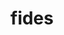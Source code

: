 ---
title: "fides"
layout: cache
categories: [package, develop]
meta: {"versions": ["1.2.0"], "compilers": ["gcc@=11.1.0", "gcc@=11.4.0"], "oss": ["ubuntu20.04"], "platforms": ["linux"], "targets": ["aarch64", "ppc64le", "x86_64_v3"], "stacks": ["data-vis-sdk", "e4s", "e4s-arm", "e4s-power", "root"], "num_specs": 66, "num_specs_by_stack": {"root": 66, "e4s-arm": 3, "e4s-power": 12, "data-vis-sdk": 37, "e4s": 14}}
spec_details: [{"hash": "ebpb3jv2l2q4ykcfjcru7pucopkjjooz", "compiler": "gcc@=11.4.0", "versions": ["1.2.0"], "os": "ubuntu20.04", "platform": "linux", "target": "aarch64", "variants": ["build_system=cmake", "build_type=Release", "generator=make", "~ipo", "+mpi"], "stacks": ["root", "e4s-arm"], "size": "-", "tarball": "https://binaries.spack.io/develop/build_cache/linux-ubuntu20.04-aarch64/gcc-11.4.0/fides-1.2.0/linux-ubuntu20.04-aarch64-gcc-11.4.0-fides-1.2.0-ebpb3jv2l2q4ykcfjcru7pucopkjjooz.spack"}, {"hash": "sgdilntrggxmgxv6xc74clzkwghxmvko", "compiler": "gcc@=11.4.0", "versions": ["1.2.0"], "os": "ubuntu20.04", "platform": "linux", "target": "aarch64", "variants": ["build_system=cmake", "build_type=Release", "generator=make", "~ipo", "+mpi"], "stacks": ["root", "e4s-arm"], "size": "-", "tarball": "https://binaries.spack.io/develop/build_cache/linux-ubuntu20.04-aarch64/gcc-11.4.0/fides-1.2.0/linux-ubuntu20.04-aarch64-gcc-11.4.0-fides-1.2.0-sgdilntrggxmgxv6xc74clzkwghxmvko.spack"}, {"hash": "k4a3tv2jvw5ejpraks6xxhkhnci475ge", "compiler": "gcc@=11.4.0", "versions": ["1.2.0"], "os": "ubuntu20.04", "platform": "linux", "target": "aarch64", "variants": ["build_system=cmake", "build_type=Release", "generator=make", "~ipo", "+mpi"], "stacks": ["root", "e4s-arm"], "size": "-", "tarball": "https://binaries.spack.io/develop/build_cache/linux-ubuntu20.04-aarch64/gcc-11.4.0/fides-1.2.0/linux-ubuntu20.04-aarch64-gcc-11.4.0-fides-1.2.0-k4a3tv2jvw5ejpraks6xxhkhnci475ge.spack"}, {"hash": "f35c2uwngo7hmloze55gjrfy4cnbw5ow", "compiler": "gcc@=11.1.0", "versions": ["1.2.0"], "os": "ubuntu20.04", "platform": "linux", "target": "ppc64le", "variants": ["build_system=cmake", "build_type=Release", "generator=make", "~ipo", "+mpi"], "stacks": ["e4s-power", "root"], "size": "-", "tarball": "https://binaries.spack.io/develop/build_cache/linux-ubuntu20.04-ppc64le/gcc-11.1.0/fides-1.2.0/linux-ubuntu20.04-ppc64le-gcc-11.1.0-fides-1.2.0-f35c2uwngo7hmloze55gjrfy4cnbw5ow.spack"}, {"hash": "icjgfsnshrcpcq3mgdrfl7v54emrgwny", "compiler": "gcc@=11.1.0", "versions": ["1.2.0"], "os": "ubuntu20.04", "platform": "linux", "target": "ppc64le", "variants": ["build_system=cmake", "build_type=Release", "generator=make", "~ipo", "+mpi"], "stacks": ["e4s-power", "root"], "size": "-", "tarball": "https://binaries.spack.io/develop/build_cache/linux-ubuntu20.04-ppc64le/gcc-11.1.0/fides-1.2.0/linux-ubuntu20.04-ppc64le-gcc-11.1.0-fides-1.2.0-icjgfsnshrcpcq3mgdrfl7v54emrgwny.spack"}, {"hash": "qu5tslgox5mafai7wtv5fthtbpjwjcm7", "compiler": "gcc@=11.1.0", "versions": ["1.2.0"], "os": "ubuntu20.04", "platform": "linux", "target": "ppc64le", "variants": ["build_system=cmake", "build_type=Release", "generator=make", "~ipo", "+mpi"], "stacks": ["e4s-power", "root"], "size": "-", "tarball": "https://binaries.spack.io/develop/build_cache/linux-ubuntu20.04-ppc64le/gcc-11.1.0/fides-1.2.0/linux-ubuntu20.04-ppc64le-gcc-11.1.0-fides-1.2.0-qu5tslgox5mafai7wtv5fthtbpjwjcm7.spack"}, {"hash": "dljyn5lfqsu5byx4aw63rtwlpau2g7so", "compiler": "gcc@=11.1.0", "versions": ["1.2.0"], "os": "ubuntu20.04", "platform": "linux", "target": "ppc64le", "variants": ["build_system=cmake", "build_type=Release", "generator=make", "~ipo", "+mpi"], "stacks": ["e4s-power", "root"], "size": "-", "tarball": "https://binaries.spack.io/develop/build_cache/linux-ubuntu20.04-ppc64le/gcc-11.1.0/fides-1.2.0/linux-ubuntu20.04-ppc64le-gcc-11.1.0-fides-1.2.0-dljyn5lfqsu5byx4aw63rtwlpau2g7so.spack"}, {"hash": "7kpa6x5b6gpaqkxwz4dvzr66uy7zw6oa", "compiler": "gcc@=11.1.0", "versions": ["1.2.0"], "os": "ubuntu20.04", "platform": "linux", "target": "ppc64le", "variants": ["build_system=cmake", "build_type=Release", "generator=make", "~ipo", "+mpi"], "stacks": ["e4s-power", "root"], "size": "-", "tarball": "https://binaries.spack.io/develop/build_cache/linux-ubuntu20.04-ppc64le/gcc-11.1.0/fides-1.2.0/linux-ubuntu20.04-ppc64le-gcc-11.1.0-fides-1.2.0-7kpa6x5b6gpaqkxwz4dvzr66uy7zw6oa.spack"}, {"hash": "frzzokcmbqpjacvdxhjwym5jadm22eby", "compiler": "gcc@=11.1.0", "versions": ["1.2.0"], "os": "ubuntu20.04", "platform": "linux", "target": "ppc64le", "variants": ["build_system=cmake", "build_type=Release", "generator=make", "~ipo", "+mpi"], "stacks": ["e4s-power", "root"], "size": "-", "tarball": "https://binaries.spack.io/develop/build_cache/linux-ubuntu20.04-ppc64le/gcc-11.1.0/fides-1.2.0/linux-ubuntu20.04-ppc64le-gcc-11.1.0-fides-1.2.0-frzzokcmbqpjacvdxhjwym5jadm22eby.spack"}, {"hash": "6jrngvh7rmgl37wybdhurcgf2r7b3dxj", "compiler": "gcc@=11.1.0", "versions": ["1.2.0"], "os": "ubuntu20.04", "platform": "linux", "target": "ppc64le", "variants": ["build_system=cmake", "build_type=Release", "generator=make", "~ipo", "+mpi"], "stacks": ["e4s-power", "root"], "size": "-", "tarball": "https://binaries.spack.io/develop/build_cache/linux-ubuntu20.04-ppc64le/gcc-11.1.0/fides-1.2.0/linux-ubuntu20.04-ppc64le-gcc-11.1.0-fides-1.2.0-6jrngvh7rmgl37wybdhurcgf2r7b3dxj.spack"}, {"hash": "qtlmgmcyq54kqnpaficnvlfpg2joqvii", "compiler": "gcc@=11.1.0", "versions": ["1.2.0"], "os": "ubuntu20.04", "platform": "linux", "target": "ppc64le", "variants": ["build_system=cmake", "build_type=Release", "generator=make", "~ipo", "+mpi"], "stacks": ["e4s-power", "root"], "size": "-", "tarball": "https://binaries.spack.io/develop/build_cache/linux-ubuntu20.04-ppc64le/gcc-11.1.0/fides-1.2.0/linux-ubuntu20.04-ppc64le-gcc-11.1.0-fides-1.2.0-qtlmgmcyq54kqnpaficnvlfpg2joqvii.spack"}, {"hash": "zl5dvkwuwaprdarkplvmsl4umjk6jzyb", "compiler": "gcc@=11.1.0", "versions": ["1.2.0"], "os": "ubuntu20.04", "platform": "linux", "target": "ppc64le", "variants": ["build_system=cmake", "build_type=Release", "generator=make", "~ipo", "+mpi"], "stacks": ["e4s-power", "root"], "size": "-", "tarball": "https://binaries.spack.io/develop/build_cache/linux-ubuntu20.04-ppc64le/gcc-11.1.0/fides-1.2.0/linux-ubuntu20.04-ppc64le-gcc-11.1.0-fides-1.2.0-zl5dvkwuwaprdarkplvmsl4umjk6jzyb.spack"}, {"hash": "ja5ddzawsnrcvqi65owtnsbfggn7ehp3", "compiler": "gcc@=11.1.0", "versions": ["1.2.0"], "os": "ubuntu20.04", "platform": "linux", "target": "ppc64le", "variants": ["build_system=cmake", "build_type=Release", "generator=make", "~ipo", "+mpi"], "stacks": ["e4s-power", "root"], "size": "-", "tarball": "https://binaries.spack.io/develop/build_cache/linux-ubuntu20.04-ppc64le/gcc-11.1.0/fides-1.2.0/linux-ubuntu20.04-ppc64le-gcc-11.1.0-fides-1.2.0-ja5ddzawsnrcvqi65owtnsbfggn7ehp3.spack"}, {"hash": "rs3ozflcqv4casortl7r7xknpcgjqjgy", "compiler": "gcc@=11.1.0", "versions": ["1.2.0"], "os": "ubuntu20.04", "platform": "linux", "target": "ppc64le", "variants": ["build_system=cmake", "build_type=Release", "generator=make", "~ipo", "+mpi"], "stacks": ["e4s-power", "root"], "size": "-", "tarball": "https://binaries.spack.io/develop/build_cache/linux-ubuntu20.04-ppc64le/gcc-11.1.0/fides-1.2.0/linux-ubuntu20.04-ppc64le-gcc-11.1.0-fides-1.2.0-rs3ozflcqv4casortl7r7xknpcgjqjgy.spack"}, {"hash": "moj3srthkorytvzqexpa4446noblu6uy", "compiler": "gcc@=11.1.0", "versions": ["1.2.0"], "os": "ubuntu20.04", "platform": "linux", "target": "ppc64le", "variants": ["build_system=cmake", "build_type=Release", "generator=make", "~ipo", "+mpi"], "stacks": ["e4s-power", "root"], "size": "-", "tarball": "https://binaries.spack.io/develop/build_cache/linux-ubuntu20.04-ppc64le/gcc-11.1.0/fides-1.2.0/linux-ubuntu20.04-ppc64le-gcc-11.1.0-fides-1.2.0-moj3srthkorytvzqexpa4446noblu6uy.spack"}, {"hash": "gifi7zbgocu26rkybnii43jsmvc3rla2", "compiler": "gcc@=11.1.0", "versions": ["1.2.0"], "os": "ubuntu20.04", "platform": "linux", "target": "x86_64_v3", "variants": ["build_system=cmake", "build_type=Release", "generator=make", "~ipo", "+mpi"], "stacks": ["data-vis-sdk", "root"], "size": "-", "tarball": "https://binaries.spack.io/develop/build_cache/linux-ubuntu20.04-x86_64_v3/gcc-11.1.0/fides-1.2.0/linux-ubuntu20.04-x86_64_v3-gcc-11.1.0-fides-1.2.0-gifi7zbgocu26rkybnii43jsmvc3rla2.spack"}, {"hash": "6sltyg4yr3tpkj4xrmhmrknknqkyfjj3", "compiler": "gcc@=11.1.0", "versions": ["1.2.0"], "os": "ubuntu20.04", "platform": "linux", "target": "x86_64_v3", "variants": ["build_system=cmake", "build_type=Release", "generator=make", "~ipo", "+mpi"], "stacks": ["data-vis-sdk", "root"], "size": "-", "tarball": "https://binaries.spack.io/develop/build_cache/linux-ubuntu20.04-x86_64_v3/gcc-11.1.0/fides-1.2.0/linux-ubuntu20.04-x86_64_v3-gcc-11.1.0-fides-1.2.0-6sltyg4yr3tpkj4xrmhmrknknqkyfjj3.spack"}, {"hash": "k67la72zammhposyo73qxq4v3e7gqaa4", "compiler": "gcc@=11.1.0", "versions": ["1.2.0"], "os": "ubuntu20.04", "platform": "linux", "target": "x86_64_v3", "variants": ["build_system=cmake", "build_type=Release", "generator=make", "~ipo", "+mpi"], "stacks": ["root", "e4s"], "size": "-", "tarball": "https://binaries.spack.io/develop/build_cache/linux-ubuntu20.04-x86_64_v3/gcc-11.1.0/fides-1.2.0/linux-ubuntu20.04-x86_64_v3-gcc-11.1.0-fides-1.2.0-k67la72zammhposyo73qxq4v3e7gqaa4.spack"}, {"hash": "2tnub7ov6cs4m6bvmgox6pe7l2v7xwqk", "compiler": "gcc@=11.1.0", "versions": ["1.2.0"], "os": "ubuntu20.04", "platform": "linux", "target": "x86_64_v3", "variants": ["build_system=cmake", "build_type=Release", "generator=make", "~ipo", "+mpi"], "stacks": ["data-vis-sdk", "root"], "size": "-", "tarball": "https://binaries.spack.io/develop/build_cache/linux-ubuntu20.04-x86_64_v3/gcc-11.1.0/fides-1.2.0/linux-ubuntu20.04-x86_64_v3-gcc-11.1.0-fides-1.2.0-2tnub7ov6cs4m6bvmgox6pe7l2v7xwqk.spack"}, {"hash": "5cgpfhnqftcxtq4u3zs6vpmgcodldx7u", "compiler": "gcc@=11.1.0", "versions": ["1.2.0"], "os": "ubuntu20.04", "platform": "linux", "target": "x86_64_v3", "variants": ["build_system=cmake", "build_type=Release", "generator=make", "~ipo", "+mpi"], "stacks": ["root", "e4s"], "size": "-", "tarball": "https://binaries.spack.io/develop/build_cache/linux-ubuntu20.04-x86_64_v3/gcc-11.1.0/fides-1.2.0/linux-ubuntu20.04-x86_64_v3-gcc-11.1.0-fides-1.2.0-5cgpfhnqftcxtq4u3zs6vpmgcodldx7u.spack"}, {"hash": "hanrfsc67yqdtokn5xekkdtt56fplop3", "compiler": "gcc@=11.1.0", "versions": ["1.2.0"], "os": "ubuntu20.04", "platform": "linux", "target": "x86_64_v3", "variants": ["build_system=cmake", "build_type=Release", "generator=make", "~ipo", "+mpi"], "stacks": ["data-vis-sdk", "root"], "size": "-", "tarball": "https://binaries.spack.io/develop/build_cache/linux-ubuntu20.04-x86_64_v3/gcc-11.1.0/fides-1.2.0/linux-ubuntu20.04-x86_64_v3-gcc-11.1.0-fides-1.2.0-hanrfsc67yqdtokn5xekkdtt56fplop3.spack"}, {"hash": "bxx6wqaez5dc5iq3zcax7a5ftpfumaxn", "compiler": "gcc@=11.1.0", "versions": ["1.2.0"], "os": "ubuntu20.04", "platform": "linux", "target": "x86_64_v3", "variants": ["build_system=cmake", "build_type=Release", "generator=make", "~ipo", "+mpi"], "stacks": ["root", "e4s"], "size": "-", "tarball": "https://binaries.spack.io/develop/build_cache/linux-ubuntu20.04-x86_64_v3/gcc-11.1.0/fides-1.2.0/linux-ubuntu20.04-x86_64_v3-gcc-11.1.0-fides-1.2.0-bxx6wqaez5dc5iq3zcax7a5ftpfumaxn.spack"}, {"hash": "ahw6izuurijuvrpqrld2crfegpe3qq3r", "compiler": "gcc@=11.1.0", "versions": ["1.2.0"], "os": "ubuntu20.04", "platform": "linux", "target": "x86_64_v3", "variants": ["build_system=cmake", "build_type=Release", "generator=make", "~ipo", "+mpi"], "stacks": ["data-vis-sdk", "root"], "size": "-", "tarball": "https://binaries.spack.io/develop/build_cache/linux-ubuntu20.04-x86_64_v3/gcc-11.1.0/fides-1.2.0/linux-ubuntu20.04-x86_64_v3-gcc-11.1.0-fides-1.2.0-ahw6izuurijuvrpqrld2crfegpe3qq3r.spack"}, {"hash": "ozpr5alzkbi2he6lcyox6rvqv3mb3ixt", "compiler": "gcc@=11.1.0", "versions": ["1.2.0"], "os": "ubuntu20.04", "platform": "linux", "target": "x86_64_v3", "variants": ["build_system=cmake", "build_type=Release", "generator=make", "~ipo", "+mpi"], "stacks": ["data-vis-sdk", "root"], "size": "-", "tarball": "https://binaries.spack.io/develop/build_cache/linux-ubuntu20.04-x86_64_v3/gcc-11.1.0/fides-1.2.0/linux-ubuntu20.04-x86_64_v3-gcc-11.1.0-fides-1.2.0-ozpr5alzkbi2he6lcyox6rvqv3mb3ixt.spack"}, {"hash": "tsxmqxk3qrsyzirn7jm6xnyzzjzu7o2u", "compiler": "gcc@=11.1.0", "versions": ["1.2.0"], "os": "ubuntu20.04", "platform": "linux", "target": "x86_64_v3", "variants": ["build_system=cmake", "build_type=Release", "generator=make", "~ipo", "+mpi"], "stacks": ["data-vis-sdk", "root"], "size": "-", "tarball": "https://binaries.spack.io/develop/build_cache/linux-ubuntu20.04-x86_64_v3/gcc-11.1.0/fides-1.2.0/linux-ubuntu20.04-x86_64_v3-gcc-11.1.0-fides-1.2.0-tsxmqxk3qrsyzirn7jm6xnyzzjzu7o2u.spack"}, {"hash": "yd5ziy6qtjwjmy4rirckcpxabnouze7x", "compiler": "gcc@=11.1.0", "versions": ["1.2.0"], "os": "ubuntu20.04", "platform": "linux", "target": "x86_64_v3", "variants": ["build_system=cmake", "build_type=Release", "generator=make", "~ipo", "+mpi"], "stacks": ["data-vis-sdk", "root"], "size": "-", "tarball": "https://binaries.spack.io/develop/build_cache/linux-ubuntu20.04-x86_64_v3/gcc-11.1.0/fides-1.2.0/linux-ubuntu20.04-x86_64_v3-gcc-11.1.0-fides-1.2.0-yd5ziy6qtjwjmy4rirckcpxabnouze7x.spack"}, {"hash": "y5tstbcw2ioe6wfhtctzba5fxdvamf5t", "compiler": "gcc@=11.1.0", "versions": ["1.2.0"], "os": "ubuntu20.04", "platform": "linux", "target": "x86_64_v3", "variants": ["build_system=cmake", "build_type=Release", "generator=make", "~ipo", "+mpi"], "stacks": ["root", "e4s"], "size": "-", "tarball": "https://binaries.spack.io/develop/build_cache/linux-ubuntu20.04-x86_64_v3/gcc-11.1.0/fides-1.2.0/linux-ubuntu20.04-x86_64_v3-gcc-11.1.0-fides-1.2.0-y5tstbcw2ioe6wfhtctzba5fxdvamf5t.spack"}, {"hash": "odaevj6rs3u63vjpeql7k5xmb4halg7p", "compiler": "gcc@=11.1.0", "versions": ["1.2.0"], "os": "ubuntu20.04", "platform": "linux", "target": "x86_64_v3", "variants": ["build_system=cmake", "build_type=Release", "generator=make", "~ipo", "+mpi"], "stacks": ["data-vis-sdk", "root"], "size": "-", "tarball": "https://binaries.spack.io/develop/build_cache/linux-ubuntu20.04-x86_64_v3/gcc-11.1.0/fides-1.2.0/linux-ubuntu20.04-x86_64_v3-gcc-11.1.0-fides-1.2.0-odaevj6rs3u63vjpeql7k5xmb4halg7p.spack"}, {"hash": "gyv6fhrquxxyas6f6s4a2wrrut4m2zf4", "compiler": "gcc@=11.1.0", "versions": ["1.2.0"], "os": "ubuntu20.04", "platform": "linux", "target": "x86_64_v3", "variants": ["build_system=cmake", "build_type=Release", "generator=make", "~ipo", "+mpi"], "stacks": ["data-vis-sdk", "root"], "size": "-", "tarball": "https://binaries.spack.io/develop/build_cache/linux-ubuntu20.04-x86_64_v3/gcc-11.1.0/fides-1.2.0/linux-ubuntu20.04-x86_64_v3-gcc-11.1.0-fides-1.2.0-gyv6fhrquxxyas6f6s4a2wrrut4m2zf4.spack"}, {"hash": "sl767ixxi7v446qv3nwxvc2itnx6pzle", "compiler": "gcc@=11.1.0", "versions": ["1.2.0"], "os": "ubuntu20.04", "platform": "linux", "target": "x86_64_v3", "variants": ["build_system=cmake", "build_type=Release", "generator=make", "~ipo", "+mpi"], "stacks": ["data-vis-sdk", "root"], "size": "-", "tarball": "https://binaries.spack.io/develop/build_cache/linux-ubuntu20.04-x86_64_v3/gcc-11.1.0/fides-1.2.0/linux-ubuntu20.04-x86_64_v3-gcc-11.1.0-fides-1.2.0-sl767ixxi7v446qv3nwxvc2itnx6pzle.spack"}, {"hash": "g54za3ntwh7vb42g7f57xm7nybgz5sxt", "compiler": "gcc@=11.1.0", "versions": ["1.2.0"], "os": "ubuntu20.04", "platform": "linux", "target": "x86_64_v3", "variants": ["build_system=cmake", "build_type=Release", "generator=make", "~ipo", "+mpi"], "stacks": ["data-vis-sdk", "root"], "size": "-", "tarball": "https://binaries.spack.io/develop/build_cache/linux-ubuntu20.04-x86_64_v3/gcc-11.1.0/fides-1.2.0/linux-ubuntu20.04-x86_64_v3-gcc-11.1.0-fides-1.2.0-g54za3ntwh7vb42g7f57xm7nybgz5sxt.spack"}, {"hash": "r24iyyiux2adlittjuji74o7igxej7li", "compiler": "gcc@=11.1.0", "versions": ["1.2.0"], "os": "ubuntu20.04", "platform": "linux", "target": "x86_64_v3", "variants": ["build_system=cmake", "build_type=Release", "generator=make", "~ipo", "+mpi"], "stacks": ["root", "e4s"], "size": "-", "tarball": "https://binaries.spack.io/develop/build_cache/linux-ubuntu20.04-x86_64_v3/gcc-11.1.0/fides-1.2.0/linux-ubuntu20.04-x86_64_v3-gcc-11.1.0-fides-1.2.0-r24iyyiux2adlittjuji74o7igxej7li.spack"}, {"hash": "zo7bnavzp2mdin4tnr4ywrhmdkkuexpr", "compiler": "gcc@=11.1.0", "versions": ["1.2.0"], "os": "ubuntu20.04", "platform": "linux", "target": "x86_64_v3", "variants": ["build_system=cmake", "build_type=Release", "generator=make", "~ipo", "+mpi"], "stacks": ["root", "e4s"], "size": "-", "tarball": "https://binaries.spack.io/develop/build_cache/linux-ubuntu20.04-x86_64_v3/gcc-11.1.0/fides-1.2.0/linux-ubuntu20.04-x86_64_v3-gcc-11.1.0-fides-1.2.0-zo7bnavzp2mdin4tnr4ywrhmdkkuexpr.spack"}, {"hash": "gr7xwua5gwljcmn22jnof2uxk4jvqxzp", "compiler": "gcc@=11.1.0", "versions": ["1.2.0"], "os": "ubuntu20.04", "platform": "linux", "target": "x86_64_v3", "variants": ["build_system=cmake", "build_type=Release", "generator=make", "~ipo", "+mpi"], "stacks": ["root", "e4s"], "size": "-", "tarball": "https://binaries.spack.io/develop/build_cache/linux-ubuntu20.04-x86_64_v3/gcc-11.1.0/fides-1.2.0/linux-ubuntu20.04-x86_64_v3-gcc-11.1.0-fides-1.2.0-gr7xwua5gwljcmn22jnof2uxk4jvqxzp.spack"}, {"hash": "5jlakgfiv7qzbo5og4p6zgzkhl3uwpfx", "compiler": "gcc@=11.1.0", "versions": ["1.2.0"], "os": "ubuntu20.04", "platform": "linux", "target": "x86_64_v3", "variants": ["build_system=cmake", "build_type=Release", "generator=make", "~ipo", "+mpi"], "stacks": ["data-vis-sdk", "root"], "size": "-", "tarball": "https://binaries.spack.io/develop/build_cache/linux-ubuntu20.04-x86_64_v3/gcc-11.1.0/fides-1.2.0/linux-ubuntu20.04-x86_64_v3-gcc-11.1.0-fides-1.2.0-5jlakgfiv7qzbo5og4p6zgzkhl3uwpfx.spack"}, {"hash": "lnq2rvoyohmxvlpwx7svorjrr2a7lq2g", "compiler": "gcc@=11.1.0", "versions": ["1.2.0"], "os": "ubuntu20.04", "platform": "linux", "target": "x86_64_v3", "variants": ["build_system=cmake", "build_type=Release", "generator=make", "~ipo", "+mpi"], "stacks": ["data-vis-sdk", "root"], "size": "-", "tarball": "https://binaries.spack.io/develop/build_cache/linux-ubuntu20.04-x86_64_v3/gcc-11.1.0/fides-1.2.0/linux-ubuntu20.04-x86_64_v3-gcc-11.1.0-fides-1.2.0-lnq2rvoyohmxvlpwx7svorjrr2a7lq2g.spack"}, {"hash": "2nfwr76c5jqs6cg46jkd7epw6mckheya", "compiler": "gcc@=11.1.0", "versions": ["1.2.0"], "os": "ubuntu20.04", "platform": "linux", "target": "x86_64_v3", "variants": ["build_system=cmake", "build_type=Release", "generator=make", "~ipo", "+mpi"], "stacks": ["data-vis-sdk", "root"], "size": "-", "tarball": "https://binaries.spack.io/develop/build_cache/linux-ubuntu20.04-x86_64_v3/gcc-11.1.0/fides-1.2.0/linux-ubuntu20.04-x86_64_v3-gcc-11.1.0-fides-1.2.0-2nfwr76c5jqs6cg46jkd7epw6mckheya.spack"}, {"hash": "re4tlt43qis4uomcnzk4vdwuijp3trfl", "compiler": "gcc@=11.1.0", "versions": ["1.2.0"], "os": "ubuntu20.04", "platform": "linux", "target": "x86_64_v3", "variants": ["build_system=cmake", "build_type=Release", "generator=make", "~ipo", "+mpi"], "stacks": ["data-vis-sdk", "root"], "size": "-", "tarball": "https://binaries.spack.io/develop/build_cache/linux-ubuntu20.04-x86_64_v3/gcc-11.1.0/fides-1.2.0/linux-ubuntu20.04-x86_64_v3-gcc-11.1.0-fides-1.2.0-re4tlt43qis4uomcnzk4vdwuijp3trfl.spack"}, {"hash": "6fk4vokrdybdnhwzrlekselmjj5w4ro6", "compiler": "gcc@=11.1.0", "versions": ["1.2.0"], "os": "ubuntu20.04", "platform": "linux", "target": "x86_64_v3", "variants": ["build_system=cmake", "build_type=Release", "generator=make", "~ipo", "+mpi"], "stacks": ["data-vis-sdk", "root"], "size": "-", "tarball": "https://binaries.spack.io/develop/build_cache/linux-ubuntu20.04-x86_64_v3/gcc-11.1.0/fides-1.2.0/linux-ubuntu20.04-x86_64_v3-gcc-11.1.0-fides-1.2.0-6fk4vokrdybdnhwzrlekselmjj5w4ro6.spack"}, {"hash": "qifcnmz74r7tojnu44byhxr2cuvofyoc", "compiler": "gcc@=11.1.0", "versions": ["1.2.0"], "os": "ubuntu20.04", "platform": "linux", "target": "x86_64_v3", "variants": ["build_system=cmake", "build_type=Release", "generator=make", "~ipo", "+mpi"], "stacks": ["data-vis-sdk", "root"], "size": "-", "tarball": "https://binaries.spack.io/develop/build_cache/linux-ubuntu20.04-x86_64_v3/gcc-11.1.0/fides-1.2.0/linux-ubuntu20.04-x86_64_v3-gcc-11.1.0-fides-1.2.0-qifcnmz74r7tojnu44byhxr2cuvofyoc.spack"}, {"hash": "gjk7qefbci72lsnastmi7oxjxgs724pr", "compiler": "gcc@=11.1.0", "versions": ["1.2.0"], "os": "ubuntu20.04", "platform": "linux", "target": "x86_64_v3", "variants": ["build_system=cmake", "build_type=Release", "generator=make", "~ipo", "+mpi"], "stacks": ["data-vis-sdk", "root"], "size": "-", "tarball": "https://binaries.spack.io/develop/build_cache/linux-ubuntu20.04-x86_64_v3/gcc-11.1.0/fides-1.2.0/linux-ubuntu20.04-x86_64_v3-gcc-11.1.0-fides-1.2.0-gjk7qefbci72lsnastmi7oxjxgs724pr.spack"}, {"hash": "egmp6c64bw7spqqvhuowejkxnegkjy53", "compiler": "gcc@=11.1.0", "versions": ["1.2.0"], "os": "ubuntu20.04", "platform": "linux", "target": "x86_64_v3", "variants": ["build_system=cmake", "build_type=Release", "generator=make", "~ipo", "+mpi"], "stacks": ["root", "e4s"], "size": "-", "tarball": "https://binaries.spack.io/develop/build_cache/linux-ubuntu20.04-x86_64_v3/gcc-11.1.0/fides-1.2.0/linux-ubuntu20.04-x86_64_v3-gcc-11.1.0-fides-1.2.0-egmp6c64bw7spqqvhuowejkxnegkjy53.spack"}, {"hash": "g7fwo37pgesyyazptglxeefmypxvjzhf", "compiler": "gcc@=11.1.0", "versions": ["1.2.0"], "os": "ubuntu20.04", "platform": "linux", "target": "x86_64_v3", "variants": ["build_system=cmake", "build_type=Release", "generator=make", "~ipo", "+mpi"], "stacks": ["data-vis-sdk", "root"], "size": "-", "tarball": "https://binaries.spack.io/develop/build_cache/linux-ubuntu20.04-x86_64_v3/gcc-11.1.0/fides-1.2.0/linux-ubuntu20.04-x86_64_v3-gcc-11.1.0-fides-1.2.0-g7fwo37pgesyyazptglxeefmypxvjzhf.spack"}, {"hash": "btfguri2rkhbfcfngbcz64gpsapycyyt", "compiler": "gcc@=11.1.0", "versions": ["1.2.0"], "os": "ubuntu20.04", "platform": "linux", "target": "x86_64_v3", "variants": ["build_system=cmake", "build_type=Release", "generator=make", "~ipo", "+mpi"], "stacks": ["data-vis-sdk", "root"], "size": "-", "tarball": "https://binaries.spack.io/develop/build_cache/linux-ubuntu20.04-x86_64_v3/gcc-11.1.0/fides-1.2.0/linux-ubuntu20.04-x86_64_v3-gcc-11.1.0-fides-1.2.0-btfguri2rkhbfcfngbcz64gpsapycyyt.spack"}, {"hash": "vgvds5ba44tbcjw4a5lwt2f5avpcc7qv", "compiler": "gcc@=11.1.0", "versions": ["1.2.0"], "os": "ubuntu20.04", "platform": "linux", "target": "x86_64_v3", "variants": ["build_system=cmake", "build_type=Release", "generator=make", "~ipo", "+mpi"], "stacks": ["data-vis-sdk", "root"], "size": "-", "tarball": "https://binaries.spack.io/develop/build_cache/linux-ubuntu20.04-x86_64_v3/gcc-11.1.0/fides-1.2.0/linux-ubuntu20.04-x86_64_v3-gcc-11.1.0-fides-1.2.0-vgvds5ba44tbcjw4a5lwt2f5avpcc7qv.spack"}, {"hash": "tcvf2yxyn7qhzyqptnd22vexzvtmyfza", "compiler": "gcc@=11.1.0", "versions": ["1.2.0"], "os": "ubuntu20.04", "platform": "linux", "target": "x86_64_v3", "variants": ["build_system=cmake", "build_type=Release", "generator=make", "~ipo", "+mpi"], "stacks": ["data-vis-sdk", "root"], "size": "-", "tarball": "https://binaries.spack.io/develop/build_cache/linux-ubuntu20.04-x86_64_v3/gcc-11.1.0/fides-1.2.0/linux-ubuntu20.04-x86_64_v3-gcc-11.1.0-fides-1.2.0-tcvf2yxyn7qhzyqptnd22vexzvtmyfza.spack"}, {"hash": "hs2xnkbg7h6kwmqdlsklws7nlraowghf", "compiler": "gcc@=11.1.0", "versions": ["1.2.0"], "os": "ubuntu20.04", "platform": "linux", "target": "x86_64_v3", "variants": ["build_system=cmake", "build_type=Release", "generator=make", "~ipo", "+mpi"], "stacks": ["data-vis-sdk", "root"], "size": "-", "tarball": "https://binaries.spack.io/develop/build_cache/linux-ubuntu20.04-x86_64_v3/gcc-11.1.0/fides-1.2.0/linux-ubuntu20.04-x86_64_v3-gcc-11.1.0-fides-1.2.0-hs2xnkbg7h6kwmqdlsklws7nlraowghf.spack"}, {"hash": "e655r5kz4csycip25gmjltvpduprnoyp", "compiler": "gcc@=11.1.0", "versions": ["1.2.0"], "os": "ubuntu20.04", "platform": "linux", "target": "x86_64_v3", "variants": ["build_system=cmake", "build_type=Release", "generator=make", "~ipo", "+mpi"], "stacks": ["data-vis-sdk", "root"], "size": "-", "tarball": "https://binaries.spack.io/develop/build_cache/linux-ubuntu20.04-x86_64_v3/gcc-11.1.0/fides-1.2.0/linux-ubuntu20.04-x86_64_v3-gcc-11.1.0-fides-1.2.0-e655r5kz4csycip25gmjltvpduprnoyp.spack"}, {"hash": "26uw7u4252tkeq4422ihxaoi7n2hrd3f", "compiler": "gcc@=11.1.0", "versions": ["1.2.0"], "os": "ubuntu20.04", "platform": "linux", "target": "x86_64_v3", "variants": ["build_system=cmake", "build_type=Release", "generator=make", "~ipo", "+mpi"], "stacks": ["data-vis-sdk", "root"], "size": "-", "tarball": "https://binaries.spack.io/develop/build_cache/linux-ubuntu20.04-x86_64_v3/gcc-11.1.0/fides-1.2.0/linux-ubuntu20.04-x86_64_v3-gcc-11.1.0-fides-1.2.0-26uw7u4252tkeq4422ihxaoi7n2hrd3f.spack"}, {"hash": "rq7vv3kkb7yudsrrixn4fha45o55isvq", "compiler": "gcc@=11.1.0", "versions": ["1.2.0"], "os": "ubuntu20.04", "platform": "linux", "target": "x86_64_v3", "variants": ["build_system=cmake", "build_type=Release", "generator=make", "~ipo", "+mpi"], "stacks": ["data-vis-sdk", "root"], "size": "-", "tarball": "https://binaries.spack.io/develop/build_cache/linux-ubuntu20.04-x86_64_v3/gcc-11.1.0/fides-1.2.0/linux-ubuntu20.04-x86_64_v3-gcc-11.1.0-fides-1.2.0-rq7vv3kkb7yudsrrixn4fha45o55isvq.spack"}, {"hash": "ught6x26doazhohlosdaqo4ju3u5va77", "compiler": "gcc@=11.1.0", "versions": ["1.2.0"], "os": "ubuntu20.04", "platform": "linux", "target": "x86_64_v3", "variants": ["build_system=cmake", "build_type=Release", "generator=make", "~ipo", "+mpi"], "stacks": ["root", "e4s"], "size": "-", "tarball": "https://binaries.spack.io/develop/build_cache/linux-ubuntu20.04-x86_64_v3/gcc-11.1.0/fides-1.2.0/linux-ubuntu20.04-x86_64_v3-gcc-11.1.0-fides-1.2.0-ught6x26doazhohlosdaqo4ju3u5va77.spack"}, {"hash": "kf4mit7clamrmn35avohwu42t6nnix5z", "compiler": "gcc@=11.1.0", "versions": ["1.2.0"], "os": "ubuntu20.04", "platform": "linux", "target": "x86_64_v3", "variants": ["build_system=cmake", "build_type=Release", "generator=make", "~ipo", "+mpi"], "stacks": ["data-vis-sdk", "root"], "size": "-", "tarball": "https://binaries.spack.io/develop/build_cache/linux-ubuntu20.04-x86_64_v3/gcc-11.1.0/fides-1.2.0/linux-ubuntu20.04-x86_64_v3-gcc-11.1.0-fides-1.2.0-kf4mit7clamrmn35avohwu42t6nnix5z.spack"}, {"hash": "kog4vhmbhabsmsd6bg7mqelowrcbrdvy", "compiler": "gcc@=11.1.0", "versions": ["1.2.0"], "os": "ubuntu20.04", "platform": "linux", "target": "x86_64_v3", "variants": ["build_system=cmake", "build_type=Release", "generator=make", "~ipo", "+mpi"], "stacks": ["data-vis-sdk", "root"], "size": "-", "tarball": "https://binaries.spack.io/develop/build_cache/linux-ubuntu20.04-x86_64_v3/gcc-11.1.0/fides-1.2.0/linux-ubuntu20.04-x86_64_v3-gcc-11.1.0-fides-1.2.0-kog4vhmbhabsmsd6bg7mqelowrcbrdvy.spack"}, {"hash": "esmgx32ihquzkbeofqzv3xqwustmsdup", "compiler": "gcc@=11.1.0", "versions": ["1.2.0"], "os": "ubuntu20.04", "platform": "linux", "target": "x86_64_v3", "variants": ["build_system=cmake", "build_type=Release", "generator=make", "~ipo", "+mpi"], "stacks": ["data-vis-sdk", "root"], "size": "-", "tarball": "https://binaries.spack.io/develop/build_cache/linux-ubuntu20.04-x86_64_v3/gcc-11.1.0/fides-1.2.0/linux-ubuntu20.04-x86_64_v3-gcc-11.1.0-fides-1.2.0-esmgx32ihquzkbeofqzv3xqwustmsdup.spack"}, {"hash": "skck6z5df7hxcrhgw7s7sazlrplos2tr", "compiler": "gcc@=11.1.0", "versions": ["1.2.0"], "os": "ubuntu20.04", "platform": "linux", "target": "x86_64_v3", "variants": ["build_system=cmake", "build_type=Release", "generator=make", "~ipo", "+mpi"], "stacks": ["root", "e4s"], "size": "-", "tarball": "https://binaries.spack.io/develop/build_cache/linux-ubuntu20.04-x86_64_v3/gcc-11.1.0/fides-1.2.0/linux-ubuntu20.04-x86_64_v3-gcc-11.1.0-fides-1.2.0-skck6z5df7hxcrhgw7s7sazlrplos2tr.spack"}, {"hash": "xo22iyrej55j6hu5rtnn77xyr5adxbtg", "compiler": "gcc@=11.1.0", "versions": ["1.2.0"], "os": "ubuntu20.04", "platform": "linux", "target": "x86_64_v3", "variants": ["build_system=cmake", "build_type=Release", "generator=make", "~ipo", "+mpi"], "stacks": ["data-vis-sdk", "root"], "size": "-", "tarball": "https://binaries.spack.io/develop/build_cache/linux-ubuntu20.04-x86_64_v3/gcc-11.1.0/fides-1.2.0/linux-ubuntu20.04-x86_64_v3-gcc-11.1.0-fides-1.2.0-xo22iyrej55j6hu5rtnn77xyr5adxbtg.spack"}, {"hash": "xbpn3qxm3j7kr4hhbqdx3u66yuq5azen", "compiler": "gcc@=11.1.0", "versions": ["1.2.0"], "os": "ubuntu20.04", "platform": "linux", "target": "x86_64_v3", "variants": ["build_system=cmake", "build_type=Release", "generator=make", "~ipo", "+mpi"], "stacks": ["data-vis-sdk", "root"], "size": "-", "tarball": "https://binaries.spack.io/develop/build_cache/linux-ubuntu20.04-x86_64_v3/gcc-11.1.0/fides-1.2.0/linux-ubuntu20.04-x86_64_v3-gcc-11.1.0-fides-1.2.0-xbpn3qxm3j7kr4hhbqdx3u66yuq5azen.spack"}, {"hash": "2dw6lkslydgtcij7xgcwf5pmb6232hav", "compiler": "gcc@=11.1.0", "versions": ["1.2.0"], "os": "ubuntu20.04", "platform": "linux", "target": "x86_64_v3", "variants": ["build_system=cmake", "build_type=Release", "generator=make", "~ipo", "+mpi"], "stacks": ["data-vis-sdk", "root"], "size": "-", "tarball": "https://binaries.spack.io/develop/build_cache/linux-ubuntu20.04-x86_64_v3/gcc-11.1.0/fides-1.2.0/linux-ubuntu20.04-x86_64_v3-gcc-11.1.0-fides-1.2.0-2dw6lkslydgtcij7xgcwf5pmb6232hav.spack"}, {"hash": "7lxxcbw5htqv5ochtxuabzvarpd263qx", "compiler": "gcc@=11.1.0", "versions": ["1.2.0"], "os": "ubuntu20.04", "platform": "linux", "target": "x86_64_v3", "variants": ["build_system=cmake", "build_type=Release", "generator=make", "~ipo", "+mpi"], "stacks": ["data-vis-sdk", "root"], "size": "-", "tarball": "https://binaries.spack.io/develop/build_cache/linux-ubuntu20.04-x86_64_v3/gcc-11.1.0/fides-1.2.0/linux-ubuntu20.04-x86_64_v3-gcc-11.1.0-fides-1.2.0-7lxxcbw5htqv5ochtxuabzvarpd263qx.spack"}, {"hash": "rxxfbi46ed5xzzf5q5jmyv4hr3jc54i4", "compiler": "gcc@=11.1.0", "versions": ["1.2.0"], "os": "ubuntu20.04", "platform": "linux", "target": "x86_64_v3", "variants": ["build_system=cmake", "build_type=Release", "generator=make", "~ipo", "+mpi"], "stacks": ["data-vis-sdk", "root"], "size": "-", "tarball": "https://binaries.spack.io/develop/build_cache/linux-ubuntu20.04-x86_64_v3/gcc-11.1.0/fides-1.2.0/linux-ubuntu20.04-x86_64_v3-gcc-11.1.0-fides-1.2.0-rxxfbi46ed5xzzf5q5jmyv4hr3jc54i4.spack"}, {"hash": "dqpwgqhzjjq5banjfylfllo7h6ljhyg4", "compiler": "gcc@=11.1.0", "versions": ["1.2.0"], "os": "ubuntu20.04", "platform": "linux", "target": "x86_64_v3", "variants": ["build_system=cmake", "build_type=Release", "generator=make", "~ipo", "+mpi"], "stacks": ["data-vis-sdk", "root"], "size": "-", "tarball": "https://binaries.spack.io/develop/build_cache/linux-ubuntu20.04-x86_64_v3/gcc-11.1.0/fides-1.2.0/linux-ubuntu20.04-x86_64_v3-gcc-11.1.0-fides-1.2.0-dqpwgqhzjjq5banjfylfllo7h6ljhyg4.spack"}, {"hash": "dq3jt7ps5znox4rmamnloz3jqnljjssz", "compiler": "gcc@=11.1.0", "versions": ["1.2.0"], "os": "ubuntu20.04", "platform": "linux", "target": "x86_64_v3", "variants": ["build_system=cmake", "build_type=Release", "generator=make", "~ipo", "+mpi"], "stacks": ["root", "e4s"], "size": "-", "tarball": "https://binaries.spack.io/develop/build_cache/linux-ubuntu20.04-x86_64_v3/gcc-11.1.0/fides-1.2.0/linux-ubuntu20.04-x86_64_v3-gcc-11.1.0-fides-1.2.0-dq3jt7ps5znox4rmamnloz3jqnljjssz.spack"}, {"hash": "ddyb4tvb5seswxtcsnlkwmq4tupgu7ol", "compiler": "gcc@=11.1.0", "versions": ["1.2.0"], "os": "ubuntu20.04", "platform": "linux", "target": "x86_64_v3", "variants": ["build_system=cmake", "build_type=Release", "generator=make", "~ipo", "+mpi"], "stacks": ["root", "e4s"], "size": "-", "tarball": "https://binaries.spack.io/develop/build_cache/linux-ubuntu20.04-x86_64_v3/gcc-11.1.0/fides-1.2.0/linux-ubuntu20.04-x86_64_v3-gcc-11.1.0-fides-1.2.0-ddyb4tvb5seswxtcsnlkwmq4tupgu7ol.spack"}, {"hash": "kgmhcoa3gp6bccjnapialatahhirmfwq", "compiler": "gcc@=11.1.0", "versions": ["1.2.0"], "os": "ubuntu20.04", "platform": "linux", "target": "x86_64_v3", "variants": ["build_system=cmake", "build_type=Release", "generator=make", "~ipo", "+mpi"], "stacks": ["data-vis-sdk", "root"], "size": "-", "tarball": "https://binaries.spack.io/develop/build_cache/linux-ubuntu20.04-x86_64_v3/gcc-11.1.0/fides-1.2.0/linux-ubuntu20.04-x86_64_v3-gcc-11.1.0-fides-1.2.0-kgmhcoa3gp6bccjnapialatahhirmfwq.spack"}, {"hash": "bznmn3fsbvhq6f5bxezyawtinhqfs54a", "compiler": "gcc@=11.4.0", "versions": ["1.2.0"], "os": "ubuntu20.04", "platform": "linux", "target": "x86_64_v3", "variants": ["build_system=cmake", "build_type=Release", "generator=make", "~ipo", "+mpi"], "stacks": ["root", "e4s"], "size": "-", "tarball": "https://binaries.spack.io/develop/build_cache/linux-ubuntu20.04-x86_64_v3/gcc-11.4.0/fides-1.2.0/linux-ubuntu20.04-x86_64_v3-gcc-11.4.0-fides-1.2.0-bznmn3fsbvhq6f5bxezyawtinhqfs54a.spack"}, {"hash": "izauudqcmsmsn3gruvfnessx3o2hx2v4", "compiler": "gcc@=11.4.0", "versions": ["1.2.0"], "os": "ubuntu20.04", "platform": "linux", "target": "x86_64_v3", "variants": ["build_system=cmake", "build_type=Release", "generator=make", "~ipo", "+mpi"], "stacks": ["root", "e4s"], "size": "-", "tarball": "https://binaries.spack.io/develop/build_cache/linux-ubuntu20.04-x86_64_v3/gcc-11.4.0/fides-1.2.0/linux-ubuntu20.04-x86_64_v3-gcc-11.4.0-fides-1.2.0-izauudqcmsmsn3gruvfnessx3o2hx2v4.spack"}]
---